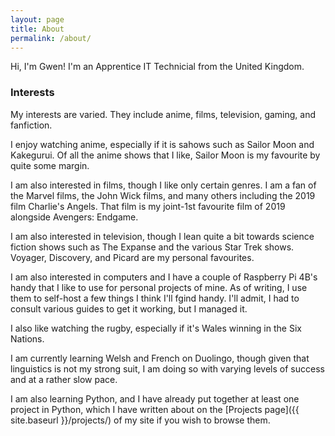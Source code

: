 ```yaml
---
layout: page
title: About
permalink: /about/
---
```


Hi, I'm Gwen! I'm an Apprentice IT Technicial from the United Kingdom.

### Interests

My interests are varied. They include anime, films, television, gaming, and fanfiction.

I enjoy watching anime, especially if it is sahows such as Sailor Moon and Kakegurui. Of all the anime shows that I like, Sailor Moon is my favourite by quite some margin.

I am also interested in films, though I like only certain genres. I am a fan of the Marvel films, the John Wick films, and many others including the 2019 film Charlie's Angels. That film is my joint-1st favourite film of 2019 alongside Avengers: Endgame.

I am also interested in television, though I lean quite a bit towards science fiction shows such as The Expanse and the various Star Trek shows. Voyager, Discovery, and Picard are my personal favourites.

I am also interested in computers and I have a couple of Raspberry Pi 4B's handy that I like to use for personal projects of mine. As of writing, I use them to self-host a few things I think I'll fgind handy. I'll admit, I had to consult various guides to get it working, but I managed it.

I also like watching the rugby, especially if it's Wales winning in the Six Nations.

I am currently learning Welsh and French on Duolingo, though given that linguistics is not my strong suit, I am doing so with varying levels of success and at a rather slow pace.

I am also learning Python, and I have already put together at least one project in Python, which I have written about on the [Projects page]({{ site.baseurl }}/projects/) of my site if you wish to browse them.
